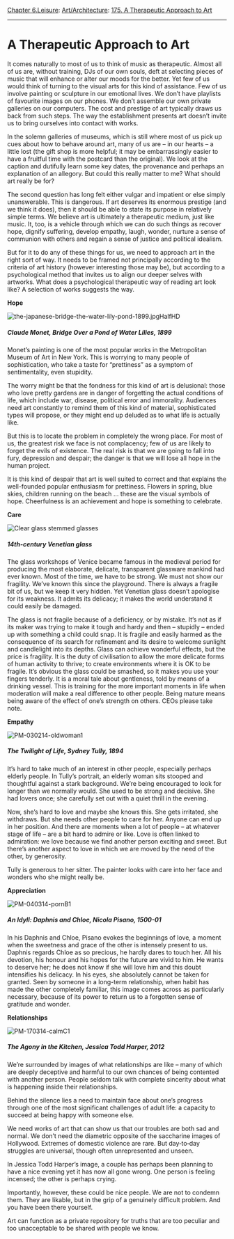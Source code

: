 [Chapter 6.Leisure](https://www.theschooloflife.com/thebookoflife/category/leisure/): [Art/Architecture](https://www.theschooloflife.com/thebookoflife/category/leisure/artarchitecture/): [175. A Therapeutic Approach to Art](https://www.theschooloflife.com/thebookoflife/six-works-of-art-that-could-help-you-to-live/)

* * *

# A Therapeutic Approach to Art

It comes naturally to most of us to think of music as therapeutic. Almost all of us are, without training, DJs of our own souls, deft at selecting pieces of music that will enhance or alter our moods for the better. Yet few of us would think of turning to the visual arts for this kind of assistance. Few of us involve painting or sculpture in our emotional lives. We don’t have playlists of favourite images on our phones. We don’t assemble our own private galleries on our computers. The cost and prestige of art typically draws us back from such steps. The way the establishment presents art doesn’t invite us to bring ourselves into contact with works.

In the solemn galleries of museums, which is still where most of us pick up cues about how to behave around art, many of us are – in our hearts – a little lost (the gift shop is more helpful; it may be embarrassingly easier to have a fruitful time with the postcard than the original). We look at the caption and dutifully learn some key dates, the provenance and perhaps an explanation of an allegory. But could this really matter to me? What should art really be for?

The second question has long felt either vulgar and impatient or else simply unanswerable. This is dangerous. If art deserves its enormous prestige (and we think it does), then it should be able to state its purpose in relatively simple terms. We believe art is ultimately a therapeutic medium, just like music. It, too, is a vehicle through which we can do such things as recover hope, dignify suffering, develop empathy, laugh, wonder, nurture a sense of communion with others and regain a sense of justice and political idealism.

But for it to do any of these things for us, we need to approach art in the right sort of way. It needs to be framed not principally according to the criteria of art history (however interesting those may be), but according to a psychological method that invites us to align our deeper selves with artworks. What does a psychological therapeutic way of reading art look like? A selection of works suggests the way.

**Hope**

![the-japanese-bridge-the-water-lily-pond-1899.jpgHalfHD](https://www.theschooloflife.com/thebookoflife/wp-content/uploads/2014/09/the-japanese-bridge-the-water-lily-pond-1899.jpgHalfHD.jpg)

##### Claude Monet,&nbsp;Bridge Over a Pond of Water Lilies, 1899

Monet’s painting is one of the most popular works in the Metropolitan Museum of Art in New York. This is worrying to many people of sophistication, who take a taste for “prettiness” as a symptom of sentimentality, even stupidity.

The worry might be that the fondness for this kind of art is delusional: those who love pretty gardens are in danger of forgetting the actual conditions of life, which include war, disease, political error and immorality. Audiences need art constantly to remind them of this kind of material, sophisticated types will propose, or they might end up deluded as to what life is actually like.

But this is to locate the problem in completely the wrong place. For most of us, the greatest risk we face is not complacency; few of us are likely to forget the evils of existence. The real risk is that we are going to fall into fury, depression and despair; the danger is that we will lose all hope in the human project.

It is this kind of despair that art is well suited to correct and that explains the well-founded popular enthusiasm for prettiness. Flowers in spring, blue skies, children running on the beach … these are the visual symbols of hope. Cheerfulness is an achievement and hope is something to celebrate.

**Care**

![Clear glass stemmed glasses](https://www.theschooloflife.com/thebookoflife/wp-content/uploads/2014/09/157408510.jpg)

##### 14th-century Venetian glass

The glass workshops of Venice became famous in the medieval period for producing the most elaborate, delicate, transparent glassware mankind had ever known. Most of the time, we have to be strong. We must not show our fragility. We’ve known this since the playground. There is always a fragile bit of us, but we keep it very hidden. Yet Venetian glass doesn’t apologise for its weakness. It admits its delicacy; it makes the world understand it could easily be damaged.

The glass is not fragile because of a deficiency, or by mistake. It’s not as if its maker was trying to make it tough and hardy and then – stupidly – ended up with something a child could snap. It is fragile and easily harmed as the consequence of its search for refinement and its desire to welcome sunlight and candlelight into its depths. Glass can achieve wonderful effects, but the price is fragility. It is the duty of civilisation to allow the more delicate forms of human activity to thrive; to create environments where it is OK to be fragile. It’s obvious the glass could be smashed, so it makes you use your fingers tenderly. It is a moral tale about gentleness, told by means of a drinking vessel. This is training for the more important moments in life when moderation will make a real difference to other people. Being mature means being aware of the effect of one’s strength on others. CEOs please take note.

**Empathy**

![PM-030214-oldwoman1](https://www.theschooloflife.com/thebookoflife/wp-content/uploads/2014/09/PM-030214-oldwoman1.png)

##### The Twilight of Life, Sydney Tully, 1894

It’s hard to take much of an interest in other people, especially perhaps elderly people. In Tully’s portrait, an elderly woman sits stooped and thoughtful against a stark background. We’re being encouraged to look for longer than we normally would. She used to be strong and decisive. She had lovers once; she carefully set out with a quiet thrill in the evening.

Now, she’s hard to love and maybe she knows this. She gets irritated, she withdraws. But she needs other people to care for her. Anyone can end up in her position. And there are moments when a lot of people – at whatever stage of life – are a bit hard to admire or like. Love is often linked to admiration: we love because we find another person exciting and sweet. But there’s another aspect to love in which we are moved by the need of the other, by generosity.

Tully is generous to her sitter. The painter looks with care into her face and wonders who she might really be.

**Appreciation**

![PM-040314-pornB1](https://www.theschooloflife.com/thebookoflife/wp-content/uploads/2014/09/PM-040314-pornB1.jpg)

##### An Idyll: Daphnis and Chloe, Nicola Pisano, 1500-01

In his Daphnis and Chloe, Pisano evokes the beginnings of love, a moment when the sweetness and grace of the other is intensely present to us. Daphnis regards Chloe as so precious, he hardly dares to touch her. All his devotion, his honour and his hopes for the future are vivid to him. He wants to deserve her; he does not know if she will love him and this doubt intensifies his delicacy. In his eyes, she absolutely cannot be taken for granted. Seen by someone in a long-term relationship, when habit has made the other completely familiar, this image comes across as particularly necessary, because of its power to return us to a forgotten sense of gratitude and wonder.

**Relationships**

![PM-170314-calmC1](https://www.theschooloflife.com/thebookoflife/wp-content/uploads/2014/09/PM-170314-calmC1.jpg)

##### The Agony in the Kitchen, Jessica Todd Harper, 2012

We’re surrounded by images of what relationships are like – many of which are deeply deceptive and harmful to our own chances of being contented with another person. People seldom talk with complete sincerity about what is happening inside their relationships.

Behind the silence lies a need to maintain face about one’s progress through one of the most significant challenges of adult life: a capacity to succeed at being happy with someone else.

We need works of art that can show us that our troubles are both sad and normal. We don’t need the diametric opposite of the saccharine images of Hollywood. Extremes of domestic violence are rare. But day‑to‑day struggles are universal, though often unrepresented and unseen.

In Jessica Todd Harper’s image, a couple has perhaps been planning to have a nice evening yet it has now all gone wrong. One person is feeling incensed; the other is perhaps crying.

Importantly, however, these could be nice people. We are not to condemn them. They are likable, but in the grip of a genuinely difficult problem. And you have been there yourself.

Art can function as a private repository for truths that are too peculiar and too unacceptable to be shared with people we know.
